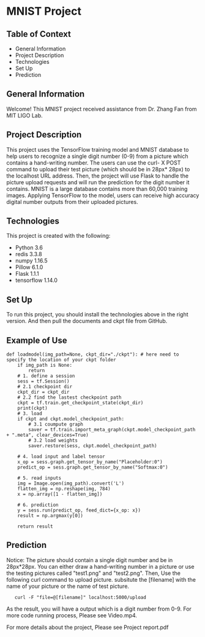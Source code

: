 # **MNIST Project**


## Table of Context
  * General Information
  * Project Description
  * Technologies
  * Set Up
  * Prediction
    
## General Information
Welcome! This MNIST project received assistance from Dr. Zhang Fan from MIT LIGO Lab.

## Project Description
This project uses the TensorFlow training model and MNIST database to help users to recognize a single digit number (0-9) from a picture which contains a hand-writing number. The users can use the curl- X POST command to upload their test picture (which should be in 28px* 28px) to the localhost URL address. Then, the project will use Flask to handle the picture upload requests and will run the prediction for the digit number it contains. MNIST is a large database contains more than 60,000 training images. Applying TensorFlow to the model, users can receive high accuracy digital number outputs from their uploaded pictures. 


## Technologies
This project is created with the following: 
* Python               3.6  
* redis                3.3.8  
* numpy                1.16.5   
* Pillow               6.1.0  
* Flask                1.1.1  
* tensorflow           1.14.0 

## Set Up
To run this project, you should install the technologies above in the right version. And then pull the documents and ckpt file from GitHub. 

## Example of Use
    def loadmodel(img_path=None, ckpt_dir="./ckpt"): # here need to specify the location of your ckpt folder
        if img_path is None:
            return 
        # 1. define a session
        sess = tf.Session()
        # 2.1 checkpoint dir
        ckpt_dir = ckpt_dir
        # 2.2 find the lastest checkpoint path
        ckpt = tf.train.get_checkpoint_state(ckpt_dir)  
        print(ckpt)
        # 3. load
        if ckpt and ckpt.model_checkpoint_path:
            # 3.1 coumpute graph
            saver = tf.train.import_meta_graph(ckpt.model_checkpoint_path + ".meta", clear_devices=True)
            # 3.2 load weights
            saver.restore(sess, ckpt.model_checkpoint_path) 

        # 4. load input and label tensor
        x_op = sess.graph.get_tensor_by_name("Placeholder:0")
        predict_op = sess.graph.get_tensor_by_name("Softmax:0")

        # 5. read inputs
        img = Image.open(img_path).convert('L')     
        flatten_img = np.reshape(img, 784)
        x = np.array([1 - flatten_img])

        # 6. prediction
        y = sess.run(predict_op, feed_dict={x_op: x})
        result = np.argmax(y[0])
        
        return result



## Prediction 
Notice: The picture should contain a single digit number and be in 28px*28px. You can either draw a hand-writing number in a picture or use the testing pictures called "test1.png" and "test2.png".
Then, Use the following curl command to upload picture. subsitute the [filename] with the name of your picture or the name of test picture. 

       curl -F "file=@[filename]" localhost:5000/upload

As the result, you will have a output which is a digit number from 0-9.
For more code running process, Please see Video.mp4.

For more details about the project, Please see Project report.pdf 
